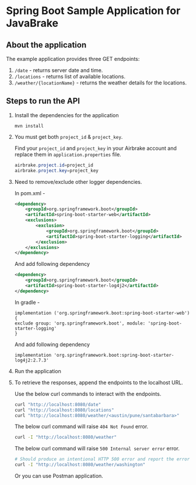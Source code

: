 # Spring Boot Sample Application for JavaBrake

## About the application

The example application provides three GET endpoints:

1. `/date` - returns server date and time.
2. `/locations` - returns list of available locations.
3. `/weather/{locationName}` - returns the weather details for the locations.

## Steps to run the API

1. Install the dependencies for the application

    ```
    mvn install
    ```

2. You must get both `project_id` & `project_key`.

    Find your `project_id` and `project_key` in your Airbrake account and replace them in `application.properties` file.

    ```java
    airbrake.project.id=project_id
    airbrake.project.key=project_key
    ```
3. Need to remove/exclude other logger dependencies.

    In pom.xml -

    ```xml
    <dependency>
        <groupId>org.springframework.boot</groupId>
        <artifactId>spring-boot-starter-web</artifactId>
        <exclusions>
            <exclusion>
                <groupId>org.springframework.boot</groupId>
                <artifactId>spring-boot-starter-logging</artifactId>
            </exclusion>
        </exclusions>
    </dependency>
    ```

    And add following dependency

    ```xml
    <dependency>
        <groupId>org.springframework.boot</groupId>
        <artifactId>spring-boot-starter-log4j2</artifactId>
    </dependency>
    ```

    In gradle -

    ```
    implementation ('org.springframework.boot:spring-boot-starter-web')
    {
    exclude group: 'org.springframework.boot', module: 'spring-boot-starter-logging'
    }
    ```

    And add following dependency

    ```
    implementation 'org.springframework.boot:spring-boot-starter-log4j2:2.7.3'
    ```

4. Run the application

5. To retrieve the responses, append the endpoints to the localhost URL.

    Use the below curl commands to interact with the endpoints. 

    ```bash
    curl "http://localhost:8080/date" 
    curl "http://localhost:8080/locations"
    curl "http://localhost:8080/weather/<austin/pune/santabarbara>"
    ```

    The below curl command will raise `404 Not Found` error.

    ```bash
    curl -I "http://localhost:8080/weather"
    ```

    The below curl command will raise `500 Internal server error` error.

    ```bash
    # Should produce an intentional HTTP 500 error and report the error to Airbrake (since `washington` is in the supported cities list but there is no data for `washington`, an `if` condition is bypassed and the `data` variable is used but not initialized)
    curl -I "http://localhost:8080/weather/washington"
    ```

    Or you can use Postman application.
